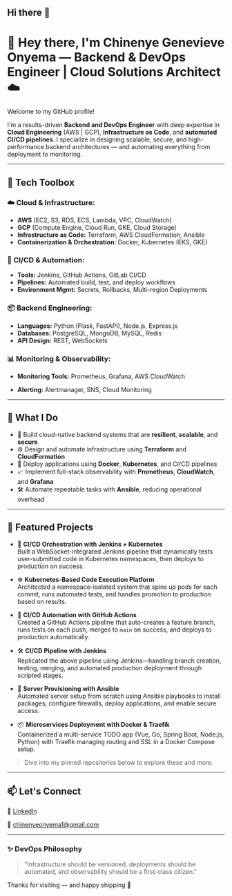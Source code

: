 ## Hi there 👋

# 👋 Hey there, I'm Chinenye Genevieve Onyema — Backend & DevOps Engineer | Cloud Solutions Architect ☁️

Welcome to my GitHub profile!

I'm a results-driven **Backend and DevOps Engineer** with deep expertise in **Cloud Engineering** (AWS | GCP), **Infrastructure as Code**, and **automated CI/CD pipelines**. I specialize in designing scalable, secure, and high-performance backend architectures — and automating everything from deployment to monitoring.

---

## 🔧 Tech Toolbox

### ☁️ Cloud & Infrastructure:
- **AWS** (EC2, S3, RDS, ECS, Lambda, VPC, CloudWatch)
- **GCP** (Compute Engine, Cloud Run, GKE, Cloud Storage)
- **Infrastructure as Code:** Terraform, AWS CloudFormation, Ansible
- **Containerization & Orchestration:** Docker, Kubernetes (EKS, GKE)

### 🔄 CI/CD & Automation:
- **Tools:** Jenkins, GitHub Actions, GitLab CI/CD
- **Pipelines:** Automated build, test, and deploy workflows
- **Environment Mgmt:** Secrets, Rollbacks, Multi-region Deployments

### 📦 Backend Engineering:
- **Languages:** Python (Flask, FastAPI), Node.js, Express.js
- **Databases:** PostgreSQL, MongoDB, MySQL, Redis
- **API Design:** REST, WebSockets

### 📊 Monitoring & Observability:
- **Monitoring Tools:** Prometheus, Grafana, AWS CloudWatch

- **Alerting:** Alertmanager, SNS, Cloud Monitoring

---

## 🚀 What I Do

- 🔨 Build cloud-native backend systems that are **resilient**, **scalable**, and **secure**
- ⚙️ Design and automate infrastructure using **Terraform** and **CloudFormation**
- 🚀 Deploy applications using **Docker**, **Kubernetes**, and CI/CD pipelines
- 📈 Implement full-stack observability with **Prometheus**, **CloudWatch**, and **Grafana**
- 🛠️ Automate repeatable tasks with **Ansible**, reducing operational overhead

---

## 📂 Featured Projects

- 🔁 **CI/CD Orchestration with Jenkins + Kubernetes**  
  Built a WebSocket-integrated Jenkins pipeline that dynamically tests user-submitted code in Kubernetes namespaces, then deploys to production on success.

- ☸️ **Kubernetes-Based Code Execution Platform**  
  Architected a namespace-isolated system that spins up pods for each commit, runs automated tests, and handles promotion to production based on results.

- 🚀 **CI/CD Automation with GitHub Actions**  
  Created a GitHub Actions pipeline that auto-creates a feature branch, runs tests on each push, merges to `main` on success, and deploys to production automatically.

- 🛠️ **CI/CD Pipeline with Jenkins**  
  Replicated the above pipeline using Jenkins—handling branch creation, testing, merging, and automated production deployment through scripted stages.

- 🧰 **Server Provisioning with Ansible**  
  Automated server setup from scratch using Ansible playbooks to install packages, configure firewalls, deploy applications, and enable secure access.

- 📦 **Microservices Deployment with Docker & Traefik**  
  Containerized a multi-service TODO app (Vue, Go, Spring Boot, Node.js, Python) with Traefik managing routing and SSL in a Docker Compose setup.

> Dive into my pinned repositories below to explore these and more.

---

## 📫 Let's Connect

💼 [LinkedIn](https://www.linkedin.com/in/chinenyeonyema/)  
 
📧 chinenyeonyema1@gmail.com  

---

### ✨ DevOps Philosophy

> "Infrastructure should be versioned, deployments should be automated, and observability should be a first-class citizen."

Thanks for visiting — and happy shipping 🚀
